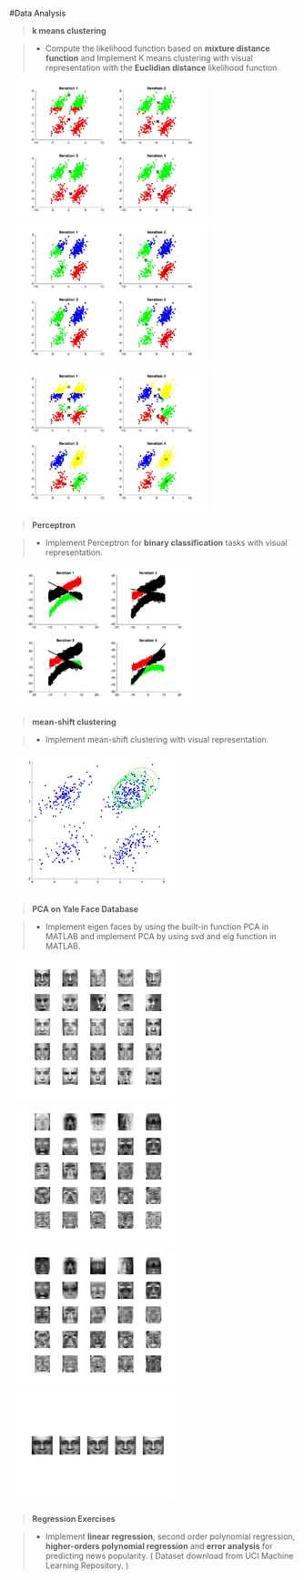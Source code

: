 #Data Analysis

> **k means clustering**
 
>- Compute the likelihood function based on **mixture distance function** and Implement K means clustering with visual representation with the **Euclidian distance** likelihood function.

<img src="./img/k_means_two_centers.jpg" width="350" height="250"> 
<img src="./img/k_means_three_centers.jpg" width="350" height="250"> 
<img src="./img/k_means_four_centers.jpg" width="350" height="250"> 

> **Perceptron**

>-  Implement Perceptron for **binary classification** tasks with visual representation.

<img src="./img/Perceptron.jpg" width="330" height="250"> 

> **mean-shift clustering**

>- Implement mean-shift clustering with visual representation.

<img src="./img/means_shifting.jpg" width="300" height="250"> 

> **PCA on Yale Face Database**

>- Implement eigen faces by using the built-in function PCA in MATLAB and implement PCA by using svd and eig function in MATLAB.

<img src="./img/eigface1.jpg" width="300" height="250"> 
<img src="./img/eigface2.jpg" width="300" height="250"> 
<img src="./img/eigface3.jpg" width="300" height="250"> 
<img src="./img/AverageFace.jpg" width="300" height="200"> 

> **Regression Exercises**

>- Implement **linear regression**, second order polynomial regression, **higher-orders polynomial regression** and **error analysis** for predicting news popularity. ( Dataset download from UCI Machine Learning Repository. )
